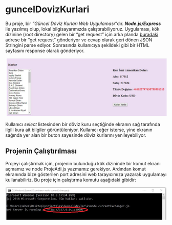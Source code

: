 # guncelDovizKurlari
Bu proje, bir <i>“Güncel Döviz Kurları Web Uygulaması”</i>dır. <strong><i>Node.js/Express</i></strong> ile yazılmış olup, lokal bilgisayarımızda çalıştırabiliyoruz. Uygulaması, kök dizinine (root directory) gelen bir “get request” için arka planda <a href="https://api.canlidoviz.com/web/items?marketId=1&type=0" target="_blank">buradaki</a> adrese bir “get request” gönderiyor ve cevap olarak geri dönen JSON Stringini parse ediyor. Sonrasında kullanıcıya şekildeki gibi bir HTML sayfasını response olarak gönderiyor.

![](https://github.com/shrgrl/guncelDovizKurlari/blob/master/img.JPG)

Kullanıcı <i>select</i> listesinden bir döviz kuru seçtiğinde ekranın sağ tarafında ilgili kura ait bilgiler görüntüleniyor. Kullanıcı eğer isterse, yine ekranın sağında yer alan bir buton sayesinde döviz kurlarını yenileyebiliyor.

## Projenin Çalıştırılması
Projeyi çalıştırmak için, projenin bulunduğu kök dizininde bir komut ekranı açmamız ve node ProjeAdi.js yazmamız gerekiyor. Ardından komut ekranında bize gösterilen port adresini web tarayıcımıza yazarak uygulamayı kullanabiliriz. Bu proje için çalıştırma komutu aşağıdaki gibidir:

![](https://github.com/shrgrl/guncelDovizKurlari/blob/master/img2.JPG)
